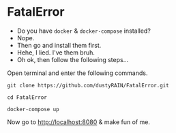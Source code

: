 # FatalError

- Do you have `docker` & `docker-compose` installed?
- Nope.
- Then go and install them first.
- Hehe, I lied. I've them bruh.
- Oh ok, then follow the following steps...

Open terminal and enter the following commands.
```
git clone https://github.com/dustyRAIN/FatalError.git
```
```
cd FatalError
```
```
docker-compose up
```

Now go to [http://localhost:8080](http://localhost:8080) & make fun of me.

